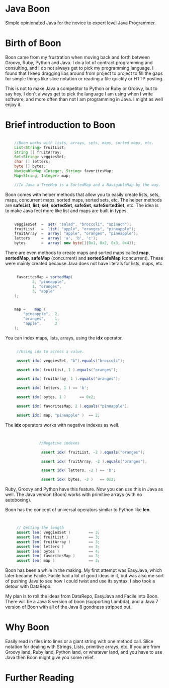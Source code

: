 Java Boon
====

Simple opinionated Java for the novice to expert level Java Programmer.


Birth of Boon
===

Boon came from my frustration when moving back and forth between Groovy, Ruby, Python and Java.
I do a lot of contract programming and consulting, and I do not always get to pick my programming language.
I found that I keep dragging libs around from project to project to fill the gaps for simple things like
slice notation or reading a file quickly or HTTP posting.

This is not to make Java a competitor to Python or Ruby or Groovy, but to say hey, I
don't always get to pick the language I am using when I write software, and more often
than not I am programming in Java. I might as well enjoy it.


Brief introduction to Boon
===

```java

    //Boon works with lists, arrays, sets, maps, sorted maps, etc.
    List<String> fruitList;
    String [] fruitArray;
    Set<String> veggiesSet;
    char [] letters;
    byte [] bytes;
    NavigableMap <Integer, String> favoritesMap;
    Map<String, Integer> map;

    //In Java a TreeMap is a SortedMap and a NavigableMap by the way.


```

Boon comes with helper methods that allow you to easily create lists,
sets, maps, concurrent maps, sorted maps, sorted sets, etc. The helper methods
are **safeList**, **list**, **set**, **sortedSet**, **safeSet**,
**safeSortedSet**, etc. The idea is to make Java feel more
like list and maps are built in types.

```java

    veggiesSet  =  set( "salad", "broccoli", "spinach");
    fruitList   =  list( "apple", "oranges", "pineapple");
    fruitArray  =  array( "apple", "oranges", "pineapple");
    letters     =  array( 'a', 'b', 'c');
    bytes       =  array( new byte[]{0x1, 0x2, 0x3, 0x4});
```

There are even methods to create maps and sorted maps
called **map**, **sortedMap**, **safeMap** (concurrent) and **sortedSafeMap**
(concurrent). These were mainly created because Java does not have
literals for lists, maps, etc.


```java

     favoritesMap = sortedMap(
            2, "pineapple",
            1, "oranges",
            3, "apple"
    );


    map =    map (
        "pineapple",  2,
        "oranges",    1,
        "apple",      3
    );

```

You can index maps, lists, arrays, using the **idx** operator.

```java

     //Using idx to access a value.

     assert idx( veggiesSet, "b").equals("broccoli");

     assert idx( fruitList, 1 ).equals("oranges");

     assert idx( fruitArray, 1 ).equals("oranges");

     assert idx( letters, 1 ) == 'b';

     assert idx( bytes, 1 )      == 0x2;

     assert idx( favoritesMap, 2 ).equals("pineapple");

     assert idx( map, "pineapple" )  == 2;

```

The **idx** operators works with negative indexes as well.

```java


               //Negative indexes

                assert idx( fruitList, -2 ).equals("oranges");

                assert idx( fruitArray, -2 ).equals("oranges");

                assert idx( letters, -2 ) == 'b';

                assert idx( bytes, -3 )   == 0x2;

```

Ruby, Groovy and Python have this feature. Now you can use this in Java as well.
The Java version (Boon) works with primitive arrays (with no autoboxing).

Boon has the concept of universal operators similar to Python like **len**.

```java


     // Getting the length
     assert len( veggiesSet )        == 3;
     assert len( fruitList )         == 3;
     assert len( fruitArray )        == 3;
     assert len( letters )           == 3;
     assert len( bytes )             == 4;
     assert len( favoritesMap )      == 3;
     assert len( map )               == 3;

```

Boon has been a while in the making. My first attempt was EasyJava, which later became Facile.
Facile had a lot of good ideas in it, but was also me sort of pushing Java to see how
I could twist and use its syntax.  I also took a detour with DataRepo.

My plan is to roll the ideas from DataRepo, EasyJava and Facile into Boon. There will
be a Java 8 version of boon (supporting Lambda), and a Java 7 version of Boon with all of the
Java 8 goodness stripped out.

Why Boon
====
Easily read in files into lines or a giant string with one method call.
Slice notation for dealing with Strings, Lists, primitive arrays, etc.
If you are from Groovy land, Ruby land, Python land, or whatever land, and you have to use
Java then Boon might give you some relief.

Further Reading
===

